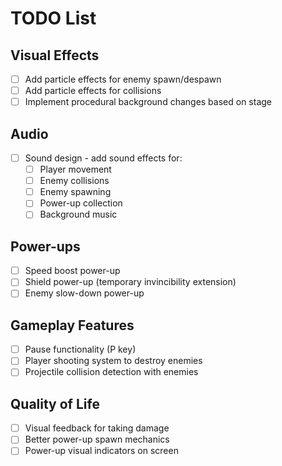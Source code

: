 # TODO List

## Visual Effects
- [ ] Add particle effects for enemy spawn/despawn
- [ ] Add particle effects for collisions
- [ ] Implement procedural background changes based on stage

## Audio
- [ ] Sound design - add sound effects for:
  - [ ] Player movement
  - [ ] Enemy collisions
  - [ ] Enemy spawning
  - [ ] Power-up collection
  - [ ] Background music

## Power-ups
- [ ] Speed boost power-up
- [ ] Shield power-up (temporary invincibility extension)
- [ ] Enemy slow-down power-up

## Gameplay Features
- [ ] Pause functionality (P key)
- [ ] Player shooting system to destroy enemies
- [ ] Projectile collision detection with enemies

## Quality of Life
- [ ] Visual feedback for taking damage
- [ ] Better power-up spawn mechanics
- [ ] Power-up visual indicators on screen